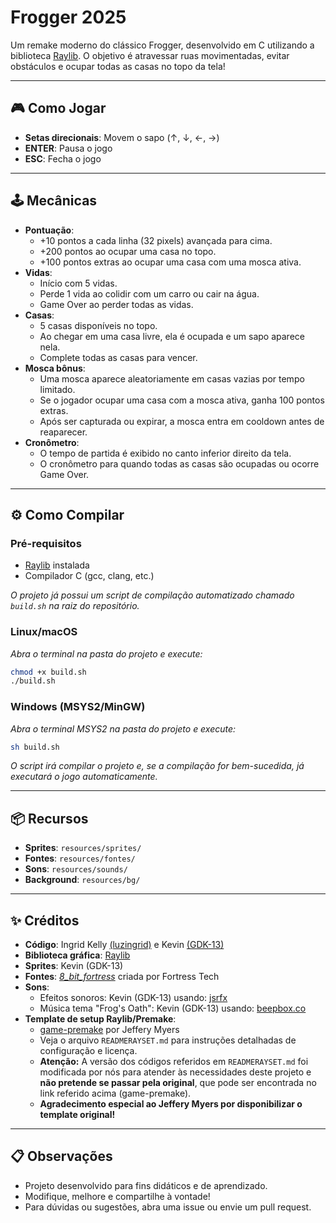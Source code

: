 # Frogger 2025 

Um remake moderno do clássico Frogger, desenvolvido em C utilizando a biblioteca [Raylib](https://www.raylib.com/). O objetivo é atravessar ruas movimentadas, evitar obstáculos e ocupar todas as casas no topo da tela!

---

## 🎮 Como Jogar

- **Setas direcionais**: Movem o sapo (↑, ↓, ←, →)
- **ENTER**: Pausa o jogo
- **ESC**: Fecha o jogo

---

## 🕹️ Mecânicas

- **Pontuação**:  
    - +10 pontos a cada linha (32 pixels) avançada para cima.
    - +200 pontos ao ocupar uma casa no topo.
    - +100 pontos extras ao ocupar uma casa com uma mosca ativa.
- **Vidas**:  
    - Início com 5 vidas.
    - Perde 1 vida ao colidir com um carro ou cair na água.
    - Game Over ao perder todas as vidas.
- **Casas**:  
    - 5 casas disponíveis no topo.
    - Ao chegar em uma casa livre, ela é ocupada e um sapo aparece nela.
    - Complete todas as casas para vencer.
- **Mosca bônus**:
    - Uma mosca aparece aleatoriamente em casas vazias por tempo limitado.
    - Se o jogador ocupar uma casa com a mosca ativa, ganha 100 pontos extras.
    - Após ser capturada ou expirar, a mosca entra em cooldown antes de reaparecer.
- **Cronômetro**:
    - O tempo de partida é exibido no canto inferior direito da tela.
    - O cronômetro para quando todas as casas são ocupadas ou ocorre Game Over.

---

## ⚙️ Como Compilar

### Pré-requisitos

- [Raylib](https://www.raylib.com/) instalada
- Compilador C (gcc, clang, etc.)

*O projeto já possui um script de compilação automatizado chamado `build.sh` na raiz do repositório.*

### Linux/macOS

*Abra o terminal na pasta do projeto e execute:*

```sh
chmod +x build.sh
./build.sh
```

### Windows (MSYS2/MinGW)

*Abra o terminal MSYS2 na pasta do projeto e execute:*

```sh
sh build.sh
```

*O script irá compilar o projeto e, se a compilação for bem-sucedida, já executará o jogo automaticamente.*

---

## 📦 Recursos

- **Sprites**: `resources/sprites/`
- **Fontes**: `resources/fontes/`
- **Sons**: `resources/sounds/`
- **Background**: `resources/bg/`

---

## ✨ Créditos

- **Código**: Ingrid Kelly [(luzingrid)](https://github.com/luzingrid) e Kevin [(GDK-13)](https://github.com/GDK-13)
- **Biblioteca gráfica**: [Raylib](https://www.raylib.com/)
- **Sprites**: Kevin (GDK-13)
- **Fontes**: [*8_bit_fortress*](https://www.dafont.com/pt/8-bit-fortress.font?l[]=10) criada por Fortress Tech 
- **Sons**:  
    - Efeitos sonoros: Kevin (GDK-13) usando: [jsrfx](https://sfxr.me/)
    - Música tema "Frog's Oath": Kevin (GDK-13) usando: [beepbox.co](https://www.beepbox.co)
- **Template de setup Raylib/Premake**:  
    - [game-premake](https://github.com/raylib-extras/game-premake/) por Jeffery Myers  
    - Veja o arquivo `READMERAYSET.md` para instruções detalhadas de configuração e licença.
    - **Atenção:** A versão dos códigos referidos em `READMERAYSET.md` foi modificada por nós para atender às necessidades deste projeto e **não pretende se passar pela original**, que pode ser encontrada no link referido acima (game-premake).
    - **Agradecimento especial ao Jeffery Myers por disponibilizar o template original!**

---

## 📋 Observações

- Projeto desenvolvido para fins didáticos e de aprendizado.
- Modifique, melhore e compartilhe à vontade!
- Para dúvidas ou sugestões, abra uma issue ou envie um pull request.

